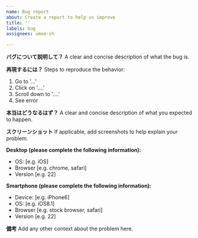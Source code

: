 ```yaml
---
name: Bug report
about: Create a report to help us improve
title: ''
labels: bug
assignees: umee-sh

---
```


**バグについて説明して？**
A clear and concise description of what the bug is.

**再現するには？**
Steps to reproduce the behavior:
1. Go to '...'
2. Click on '....'
3. Scroll down to '....'
4. See error

**本当はどうなるはず？**
A clear and concise description of what you expected to happen.

**スクリーンショット**
If applicable, add screenshots to help explain your problem.

**Desktop (please complete the following information):**
 - OS: [e.g. iOS]
 - Browser [e.g. chrome, safari]
 - Version [e.g. 22]

**Smartphone (please complete the following information):**
 - Device: [e.g. iPhone6]
 - OS: [e.g. iOS8.1]
 - Browser [e.g. stock browser, safari]
 - Version [e.g. 22]

**備考**
Add any other context about the problem here.
